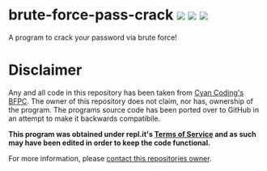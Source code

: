 # brute-force-pass-crack ![](https://img.shields.io/travis/rbstrachan/brute-force-pass-crack.svg) ![](https://img.shields.io/codeclimate/maintainability/rbstrachan/brute-force-pass-crack.svg) ![](https://img.shields.io/codeclimate/issues/github/rbstrachan/brute-force-pass-crack.svg)
A program to crack your password via brute force!

# Disclaimer
Any and all code in this repository has been taken from [Cyan Coding's BFPC](https://repl.it/@CyanCoding/Brute-Force-Password-Cracker). The owner of this repository does not claim, nor has, ownership of the program. The programs source code has been ported over to GitHub in an attempt to make it backwards compatibile.

**This program was obtained under repl.it's [Terms of Service](https://repl.it/site/terms) and as such may have been edited in order to keep the code functional.**

For more information, please [contact this repositories owner](mailto:rossbstrachan@gmail.com).
